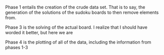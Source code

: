 Phase 1 entails the creation of the crude data set. That is to say, the generation of the solutions of the sudoku boards to then remove elements from.

Phase 3 is the solving of the actual board. I realize that I should have worded it better, but here we are

Phase 4 is the plotting of all of the data, including the information from phases 1-3

